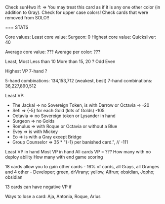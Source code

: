 Check sunHwo if: => You may treat this card as if it is any one other color (in addition to Gray).
Check for upper case colors!
Check cards that were removed from SOLO!!

=== STATS

Core values:
Least core value:
Surgeon: 0
Highest core value:
Quicksilver: 40

Average core value: ???
Average per color: ???

Least, Most
Less than 10
More than 15, 20 ?
Odd
Even

Highest VP 7-hand ?

5-hand combinations: 134,153,712 (weakest, best)
7-hand combinations: 36,227,890,512

Least VP:

- The Jackal => no Sovereign Token, is with Darrow or Octavia => -20
- Sefi => {-5} for each Gold (lots of Golds) -105
- Octavia => no Sovereign token or Lysander in hand
- Surgeon => no Golds
- Romulus => with Roque or Octavia or without a Blue
- Evey => is with Mickey
- Eo => is with a Gray except Bridge
- Group Counselor => 35 \* "{-1} per banished card.", // -111

Least VP in hand
Most VP in hand
All cards VP = ???
How many with no deploy ability
How many with end game scoring

18 cards allow you to gain other cards - 16% of cards, all Grays, all Oranges and 4 other - Developer; green, drVirany; yellow, Alfrun; obsidian, Jopho; obsidian

13 cards can have negative VP if

Ways to lose a card:
Aja, Antonia, Roque, Arlus
